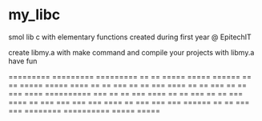 # my_libc
smol lib c with elementary functions created during first year @ EpitechIT

create libmy.a with make command and compile your projects with libmy.a
have fun


  =========    =========
  =========    ==      ==      =====           =====
   ======      ==       ==      =====         =====
    ====       ==       ==      === ==       == ===
    ====       ==      ==       ===  ==     ==  ===
    ====       ==========       ===   ==   ==   ===
    ====       ==       ==      ===    == ==    ===
    ====       ==       ===     ===     ===     ===
    ====       ==       ===     ===             ===
   ======      ==       ==      ===             ===
  ========     ==========      =====           =====
